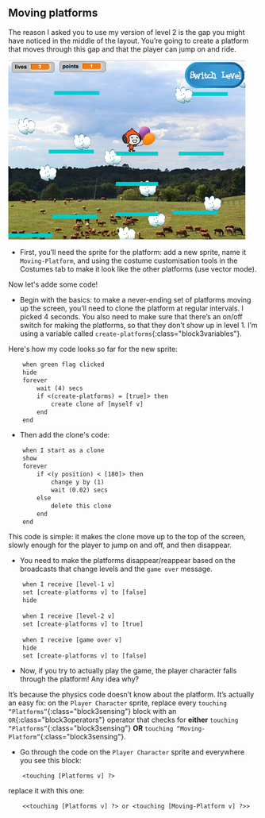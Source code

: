 ## Moving platforms

The reason I asked you to use my version of level 2 is the gap you might have noticed in the middle of the layout. You’re going to create a platform that moves through this gap and that the player can jump on and ride. 

![Another level with different platforms](images/movingPlatforms.png)

+ First, you’ll need the sprite for the platform: add a new sprite, name it `Moving-Platform`, and using the costume customisation tools in the Costumes tab to make it look like the other platforms \(use vector mode\).

Now let's adde some code! 

+ Begin with the basics: to make a never-ending set of platforms moving up the screen, you’ll need to clone the platform at regular intervals. I picked 4 seconds. You also need to make sure that there’s an on/off switch for making the platforms, so that they don’t show up in level 1. I’m using a variable called `create-platforms`{:class="block3variables"}. 

Here's how my code looks so far for the new sprite:

```blocks3
    when green flag clicked
    hide
    forever
        wait (4) secs
        if <(create-platforms) = [true]> then
            create clone of [myself v]
        end
    end
```

+ Then add the clone's code:

```blocks3
    when I start as a clone
    show
    forever
        if <(y position) < [180]> then
            change y by (1)
            wait (0.02) secs
        else
            delete this clone
        end
    end
```

This code is simple: it makes the clone move up to the top of the screen, slowly enough for the player to jump on and off, and then disappear. 

+ You need to make the platforms disappear/reappear based on the broadcasts that change levels and the `game over` message. 

```blocks3
    when I receive [level-1 v]
    set [create-platforms v] to [false]
    hide

    when I receive [level-2 v]
    set [create-platforms v] to [true]

    when I receive [game over v]
    hide
    set [create-platforms v] to [false]
```

+ Now, if you try to actually play the game, the player character falls through the platform! Any idea why? 

It’s because the physics code doesn’t know about the platform. It’s actually an easy fix: on the `Player Character` sprite, replace every `touching “Platforms”`{:class="block3sensing"}  block with an `OR`{:class="block3operators"} operator that checks for **either** `touching “Platforms”`{:class="block3sensing"}  **OR** `touching “Moving-Platform”`{:class="block3sensing"}.
 
+ Go through the code on the `Player Character` sprite and everywhere you see this block:

```blocks3
    <touching [Platforms v] ?>
```

replace it with this one:

```blocks3
    <<touching [Platforms v] ?> or <touching [Moving-Platform v] ?>>
```

